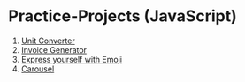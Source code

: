 # Practice-Projects (JavaScript)

1. [Unit Converter](https://hammad-sani-unit-converterr.netlify.app/)
2. [Invoice Generator](https://hammad-sani-invoice-generator.netlify.app/)
3. [Express yourself with Emoji](https://hammad-sani-emoji-expressor.netlify.app/)
4. [Carousel](https://hammad-sani-carousel.netlify.app/)
